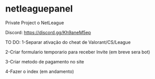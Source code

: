 # netleaguepanel

Private Project o NetLeague

Discord: https://discord.gg/Kh9aneM5ep


TO DO:
1-Separar ativação do cheat de Valorant/CS/League

2-Criar formulario temporario para receber Invite (em breve sera bot)

3-Criar metodo de pagamento no site

4-Fazer o index (em andamento)

